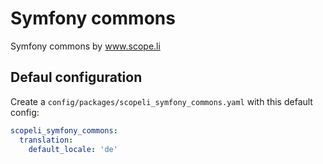 # Symfony commons
Symfony commons by www.scope.li

## Defaul configuration
Create a `config/packages/scopeli_symfony_commons.yaml` with this default config:
```yaml
scopeli_symfony_commons:
  translation:
    default_locale: 'de'
```